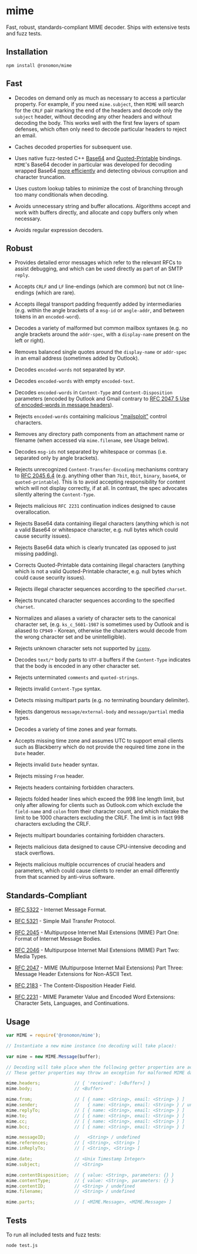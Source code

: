 # mime
Fast, robust, standards-compliant MIME decoder. Ships with extensive tests and
fuzz tests.

## Installation
```
npm install @ronomon/mime
```

## Fast

* Decodes on demand only as much as necessary to access a particular property.
For example, if you need `mime.subject`, then `MIME` will search for the `CRLF`
pair marking the end of the headers and decode only the `subject` header,
without decoding any other headers and without decoding the body. This works
well with the first few layers of spam defenses, which often only need to decode
particular headers to reject an email.

* Caches decoded properties for subsequent use.

* Uses native fuzz-tested C++ [Base64](https://github.com/ronomon/base64) and
[Quoted-Printable](https://github.com/ronomon/quoted-printable) bindings.
`MIME`'s Base64 decoder in particular was developed for decoding wrapped Base64
[more efficiently](https://github.com/ronomon/base64#motivation) and detecting
obvious corruption and character truncation.

* Uses custom lookup tables to minimize the cost of branching through too many
conditionals when decoding.

* Avoids unnecessary string and buffer allocations. Algorithms accept and work
with buffers directly, and allocate and copy buffers only when necessary.

* Avoids regular expression decoders.

## Robust

* Provides detailed error messages which refer to the relevant RFCs to assist
debugging, and which can be used directly as part of an SMTP `reply`.

* Accepts `CRLF` and `LF` line-endings (which are common) but not `CR`
line-endings (which are rare).

* Accepts illegal transport padding frequently added by intermediaries (e.g.
within the angle brackets of a `msg-id` or `angle-addr`, and between tokens in
an `encoded-word`).

* Decodes a variety of malformed but common mailbox syntaxes (e.g. no angle
brackets around the `addr-spec`, with a `display-name` present on the left or
right).

* Removes balanced single quotes around the `display-name` or `addr-spec` in an
email address (sometimes added by Outlook).

* Decodes `encoded-words` not separated by `WSP`.

* Decodes `encoded-words` with empty `encoded-text`.

* Decodes `encoded-words` in `Content-Type` and `Content-Disposition` parameters
(encoded by Outlook and Gmail contrary to [RFC 2047 5 Use of encoded-words in
message headers](https://tools.ietf.org/html/rfc2047#section-5)).

* Rejects `encoded-words` containing malicious
["mailsploit"](https://www.mailsploit.com) control characters.

* Removes any directory path components from an attachment name or filename
(when accessed via `mime.filename`, see Usage below).

* Decodes `msg-ids` not separated by whitespace or commas (i.e. separated only
by angle brackets).

* Rejects unrecognized `Content-Transfer-Encoding` mechanisms contrary to
[RFC 2045 6.4](https://tools.ietf.org/html/rfc2045#section-6.4) (e.g. anything
other than `7bit`, `8bit`, `binary`, `base64`, or `quoted-printable`). This is
to avoid accepting responsibility for content which will not display correctly,
if at all. In contrast, the spec advocates silently altering the `Content-Type`.

* Rejects malicious `RFC 2231` continuation indices designed to cause
overallocation.

* Rejects Base64 data containing illegal characters (anything which is not a
valid Base64 or whitespace character, e.g. null bytes which could cause security
issues).

* Rejects Base64 data which is clearly truncated (as opposed to just missing
padding).

* Corrects Quoted-Printable data containing illegal characters (anything which
is not a valid Quoted-Printable character, e.g. null bytes which could cause
security issues).

* Rejects illegal character sequences according to the specified `charset`.

* Rejects truncated character sequences according to the specified `charset`.

* Normalizes and aliases a variety of character sets to the canonical character
set, (e.g. `ks_c_5601-1987` is sometimes used by Outlook and is aliased to
`CP949` - Korean, otherwise the characters would decode from the wrong character
set and be unintelligible).

* Rejects unknown character sets not supported by
[`iconv`](https://github.com/bnoordhuis/node-iconv).

* Decodes `text/*` body parts to `UTF-8` buffers if the `Content-Type` indicates
that the body is encoded in any other character set.

* Rejects unterminated `comments` and `quoted-strings`.

* Rejects invalid `Content-Type` syntax.

* Detects missing multipart parts (e.g. no terminating boundary delimiter).

* Rejects dangerous `message/external-body` and `message/partial` media types.

* Decodes a variety of time zones and year formats.

* Accepts missing time zone and assumes UTC to support email clients such as
Blackberry which do not provide the required time zone in the `Date` header.

* Rejects invalid `Date` header syntax.

* Rejects missing `From` header.

* Rejects headers containing forbidden characters.

* Rejects folded header lines which exceed the 998 line length limit, but only
after allowing for clients such as Outlook.com which exclude the `field-name`
and `colon` from their character count, and which mistake the limit to be 1000
characters excluding the CRLF. The limit is in fact 998 characters excluding the
CRLF.

* Rejects multipart boundaries containing forbidden characters.

* Rejects malicious data designed to cause CPU-intensive decoding and stack
overflows.

* Rejects malicious multiple occurrences of crucial headers and parameters,
which could cause clients to render an email differently from that scanned by
anti-virus software.

## Standards-Compliant

* [RFC 5322](https://tools.ietf.org/html/rfc5322) - Internet Message Format.

* [RFC 5321](https://tools.ietf.org/html/rfc5321) - Simple Mail Transfer
Protocol.

* [RFC 2045](https://tools.ietf.org/html/rfc2045) - Multipurpose Internet Mail
Extensions (MIME) Part One: Format of Internet Message Bodies.

* [RFC 2046](https://tools.ietf.org/html/rfc2046) - Multipurpose Internet Mail
Extensions (MIME) Part Two: Media Types.

* [RFC 2047](https://tools.ietf.org/html/rfc2047) - MIME (Multipurpose Internet
Mail Extensions) Part Three: Message Header Extensions for Non-ASCII Text.

* [RFC 2183](https://tools.ietf.org/html/rfc2183) - The Content-Disposition
Header Field.

* [RFC 2231](https://tools.ietf.org/html/rfc2231) - MIME Parameter Value and
Encoded Word Extensions: Character Sets, Languages, and Continuations.

## Usage

```javascript
var MIME = require('@ronomon/mime');

// Instantiate a new mime instance (no decoding will take place):

var mime = new MIME.Message(buffer);

// Decoding will take place when the following getter properties are accessed.
// These getter properties may throw an exception for malformed MIME data.

mime.headers;             // { 'received': [<Buffer>] }
mime.body;                // <Buffer>

mime.from;                // [ { name: <String>, email: <String> } ]
mime.sender;              //   { name: <String>, email: <String> } / undefined
mime.replyTo;             // [ { name: <String>, email: <String> } ]
mime.to;                  // [ { name: <String>, email: <String> } ]
mime.cc;                  // [ { name: <String>, email: <String> } ]
mime.bcc;                 // [ { name: <String>, email: <String> } ]

mime.messageID;           //   <String> / undefined
mime.references;          // [ <String>, <String> ]
mime.inReplyTo;           // [ <String>, <String> ]

mime.date;                // <Unix Timestamp Integer>
mime.subject;             // <String>

mime.contentDisposition;  // { value: <String>, parameters: {} }
mime.contentType;         // { value: <String>, parameters: {} }
mime.contentID;           // <String> / undefined
mime.filename;            // <String> / undefined

mime.parts;               // [ <MIME.Message>, <MIME.Message> ]
```

## Tests

To run all included tests and fuzz tests:
```
node test.js
```
